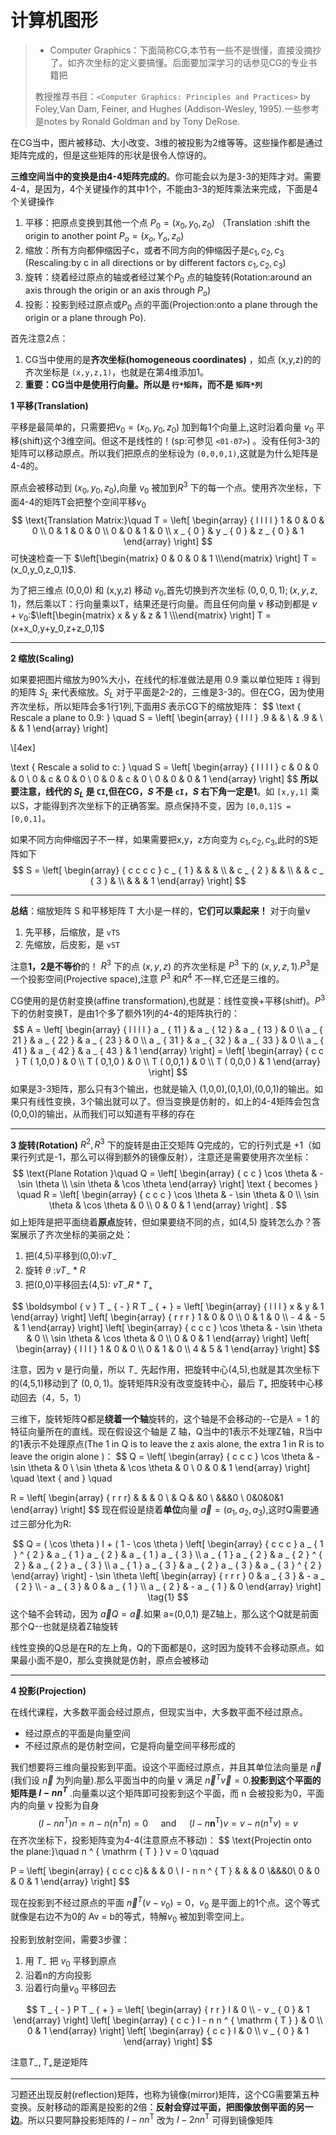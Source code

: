 # 计算机图形

> - Computer  Graphics：下面简称CG,本节有一些不是很懂，直接没摘抄了。如齐次坐标的定义要搞懂。后面要加深学习的话参见CG的专业书籍把
>
> 教授推荐书目：`<Computer Graphics: Principles and Practices>` by Foley,Van Dam, Feiner, and Hughes (Addison-Wesley, 1995).一些参考是notes by Ronald Goldman and by Tony DeRose.  

在CG当中，图片被移动、大小改变、3维的被投影为2维等等。这些操作都是通过矩阵完成的，但是这些矩阵的形状是很令人惊讶的。

**三维空间当中的变换是由4-4矩阵完成的**。你可能会以为是3-3的矩阵才对。需要4-4，是因为，4个关键操作的其中1个，不能由3-3的矩阵乘法来完成，下面是4个关键操作

1. 平移：把原点变换到其他一个点 $P_0= (x_0,y_0,z_0)$ （Translation :shift the origin to another point $P_o = (x_o, Y_o, z_o)$
2. 缩放：所有方向都伸缩因子c，或者不同方向的伸缩因子是$c_1,c_2,c_3$ (Rescaling:by c in all directions or by different factors $c_1, c_2, c_3$)
3. 旋转：绕着经过原点的轴或者经过某个$P_0$ 点的轴旋转(Rotation:around an axis through the origin or an axis through $P_o$)
4. 投影：投影到经过原点或$P_0$ 点的平面(Projection:onto a plane through the origin or a plane through Po).

首先注意2点：

1. CG当中使用的是**齐次坐标(homogeneous coordinates)** ，如点 (x,y,z)的的齐次坐标是 `(x,y,z,1)`，也就是在第4维添加1。
2. **重要：CG当中是使用行向量。所以是 `行*矩阵`，而不是  `矩阵*列`**



**1 平移(Translation)** 

平移是最简单的，只需要把$v_0=(x_0,y_0,z_0)$ 加到每1个向量上,这时沿着向量 $v_0$ 平移(shift)这个3维空间。但这不是线性的！(sp:可参见 `<01-07>`) 。没有任何3-3的矩阵可以移动原点。所以我们把原点的坐标设为 `(0,0,0,1)`,这就是为什么矩阵是4-4的。

原点会被移动到 $(x_0,y_0,z_0)$,向量 $v_0$ 被加到$R^3$ 下的每一个点。使用齐次坐标，下面4-4的矩阵T会把整个空间平移$v_0$
$$
\text{Translation Matrix:}\quad T = \left[ \begin{array} { l l l l } 1 & 0 & 0 & 0 \\ 0 & 1 & 0 & 0 \\ 0 & 0 & 1 & 0 \\ x _ { 0 } & y _ { 0 } & z _ { 0 } & 1 \end{array} \right]
$$
可快速检查一下 $\left[\begin{matrix} 0 & 0 & 0 & 1 \\\end{matrix} \right] T = (x_0,y_0,z_0,1)$.

为了把三维点 (0,0,0) 和 (x,y,z) 移动 $v_0$,首先切换到齐次坐标 $(0,0,0,1);(x,y,z,1)$，然后乘以T：行向量乘以T，结果还是行向量。而且任何向量 v 移动到都是 $v+v_0$:$\left[\begin{matrix} x & y & z & 1 \\\end{matrix} \right] T = (x+x_0,y+y_0,z+z_0,1)$



---



**2 缩放(Scaling)** 

如果要把图片缩放为90%大小，在线代的标准做法是用 0.9 乘以单位矩阵 `I` 得到的矩阵 $S_L$ 来代表缩放。$S_L$ 对于平面是2-2的，三维是3-3的。但在CG，因为使用齐次坐标，所以矩阵会多1行1列,下面用$S$ 表示CG下的缩放矩阵：
$$
\text { Rescale a plane to 0.9: } \quad S = \left[ \begin{array} { l l l } .9 & & \\ & .9 & \\ & & 1 \end{array} \right]

\\[4ex]

\text { Rescale a solid to c: } \quad S = \left[ \begin{array} { l l l l } c & 0 & 0 & 0 \\ 0 & c & 0 & 0 \\ 0 & 0 & c & 0 \\ 0 & 0 & 0 & 1 \end{array} \right]
$$
**所以要注意，线代的 $S_L$ 是 `CI`,但在CG，$S$ 不是 `cI`，$S$ 右下角一定是1**。如 `[x,y,1]` 乘以S，才能得到齐次坐标下的正确答案。原点保持不变，因为 `[0,0,1]S = [0,0,1]`。

如果不同方向伸缩因子不一样，如果需要把x,y，z方向变为 $c_1,c_2,c_3$,此时的S矩阵如下
$$
S = \left[ \begin{array} { c c c c } c _ { 1 } & & & \\ & c _ { 2 } & & \\ & & c _ { 3 } & \\ & & & 1 \end{array} \right]
$$

---

**总结**：缩放矩阵 S 和平移矩阵 T 大小是一样的，**它们可以乘起来！** 对于向量v

1. 先平移，后缩放，是 `vTS`
2. 先缩放，后皮影，是 `vST`

注意**1，2是不等价**的！ $R^3$ 下的点 $(x,y,z)$ 的齐次坐标是 $P^3$ 下的 $(x,y,z,1)$.$P^3$是一个投影空间(Projective space),注意 $P^3$ 和$R^4$ 不一样,它还是三维的。

CG使用的是仿射变换(affine transformation),也就是：线性变换+平移(shitf)。$P^3$下的仿射变换T，是由1个多了额外1列的4-4的矩阵执行的：
$$
A = \left[ \begin{array} { l l l l } a _ { 11 } & a _ { 12 } & a _ { 13 } & 0 \\ a _ { 21 } & a _ { 22 } & a _ { 23 } & 0 \\ a _ { 31 } & a _ { 32 } & a _ { 33 } & 0 \\ a _ { 41 } & a _ { 42 } & a _ { 43 } & 1 \end{array} \right] = \left[ \begin{array} { c c } T ( 1,0,0 ) & 0 \\ T ( 0,1,0 ) & 0 \\ T ( 0,0,1 ) & 0 \\ T ( 0,0,0 ) & 1 \end{array} \right]
$$
如果是3-3矩阵，那么只有3个输出，也就是输入 (1,0,0),(0,1,0),(0,0,1)的输出。如果只有线性变换，3个输出就可以了。但当变换是仿射的，如上的4-4矩阵会包含(0,0,0)的输出，从而我们可以知道有平移的存在



---

**3 旋转(Rotation)** $R^2,R^3$ 下的旋转是由正交矩阵 Q完成的，它的行列式是 $+1$（如果行列式是-1，那么可以得到额外的镜像反射），注意还是需要使用齐次坐标：
$$
\text{Plane Rotation }\quad Q = \left[ \begin{array} { c c } \cos \theta & - \sin \theta \\ \sin \theta & \cos \theta \end{array} \right] \text { becomes } \quad R = \left[ \begin{array} { c c c } \cos \theta & - \sin \theta & 0 \\ \sin \theta & \cos \theta & 0 \\ 0 & 0 & 1 \end{array} \right] .
$$
如上矩阵是把平面绕着**原点**旋转，但如果要绕不同的点，如(4,5) 旋转怎么办？答案展示了齐次坐标的美丽之处：

1. 把(4,5)平移到(0,0):$vT_-$
2. 旋转 $\theta$ :$vT_{-} * R$
3. 把(0,0)平移回去(4,5): $vT_{-}R * T_{+}$

$$
\boldsymbol { v } T _ { - } R T _ { + } = \left[ \begin{array} { l l l } x & y & 1 \end{array} \right] \left[ \begin{array} { r r r } 1 & 0 & 0 \\ 0 & 1 & 0 \\ - 4 & - 5 & 1 \end{array} \right] \left[ \begin{array} { c c c } \cos \theta & - \sin \theta & 0 \\ \sin \theta & \cos \theta & 0 \\ 0 & 0 & 1 \end{array} \right] \left[ \begin{array} { l l l } 1 & 0 & 0 \\ 0 & 1 & 0 \\ 4 & 5 & 1 \end{array} \right]
$$

注意，因为 v 是行向量，所以 $T_-$ 先起作用，把旋转中心(4,5),也就是其次坐标下的(4,5,1)移动到了 $(0,0,1)$。旋转矩阵R没有改变旋转中心，最后 $T_+$ 把旋转中心移动回去（4，5，1）

三维下，旋转矩阵Q都是**绕着一个轴**旋转的，这个轴是不会移动的--它是$\lambda = 1$ 的特征向量所在的直线。现在假设这个轴是 Z 轴，Q当中的1表示不处理Z轴，R当中的1表示不处理原点(The 1 in Q is to leave the z axis alone, the extra 1 in R is to leave the origin alone  )：
$$
Q = \left[ \begin{array} { c c c } \cos \theta & - \sin \theta & 0 \\ \sin \theta & \cos \theta & 0 \\ 0 & 0 & 1 \end{array} \right] \quad \text { and } \quad 

R = \left[ \begin{array} { r r r} & & & 0 \\ & Q & &0 \\ &&&0 \\ 0&0&0&1 \end{array} \right]
$$
现在假设是绕着**单位**向量 $\vec{a}=(a_1,a_2,a_3)$,这时Q需要通过三部分化为R:

$$
Q = ( \cos \theta ) I + ( 1 - \cos \theta ) \left[ \begin{array} { c c c } a _ { 1 } ^ { 2 } & a _ { 1 } a _ { 2 } & a _ { 1 } a _ { 3 } \\ a _ { 1 } a _ { 2 } & a _ { 2 } ^ { 2 } & a _ { 2 } a _ { 3 } \\ a _ { 1 } a _ { 3 } & a _ { 2 } a _ { 3 } & a _ { 3 } ^ { 2 } \end{array} \right] - \sin \theta \left[ \begin{array} { r r r } 0 & a _ { 3 } & - a _ { 2 } \\ - a _ { 3 } & 0 & a _ { 1 } \\ a _ { 2 } & - a _ { 1 } & 0 \end{array} \right]
\tag{1}
$$
这个轴不会转动，因为 $\vec{a}Q = \vec{a}$.如果 a=(0,0,1) 是Z轴上，那么这个Q就是前面那个Q--也就是绕着Z轴旋转

线性变换的Q总是在R的左上角，Q的下面都是0，这时因为旋转不会移动原点。如果最小面不是0，那么变换就是仿射，原点会被移动

---

**4 投影(Projection)**

在线代课程，大多数平面会经过原点，但现实当中，大多数平面不经过原点。

- 经过原点的平面是向量空间
- 不经过原点的是仿射空间，它是将向量空间平移形成的

我们想要将三维向量投影到平面。设这个平面经过原点，并且其单位法向量是 $\vec{n}$ (我们设 $\vec{n}$ 为列向量).那么平面当中的向量 v 满足 $\vec{n}^T\vec{v} = 0$.**投影到这个平面的矩阵是 $I - nn^T$** .向量乘以这个矩阵即可投影到这个平面，而 n 会被投影为0，平面内的向量 v 投影为自身
$$
\left( I - n n ^ { \mathrm { T } } \right) n = n - n \left( n ^ { \mathrm { T } } n \right) = 0 \quad \text { and } \quad \left( I - n \boldsymbol { n } ^ { \mathrm { T } } \right) v = v - n \left( n ^ { \mathrm { T } } v \right) = v
$$
在齐次坐标下，投影矩阵变为4-4(注意原点不移动)：
$$
\text{Projectin onto the plane:}\quad n ^ { \mathrm { T } } v = 0 \qquad

P = \left[ \begin{array} { c c c c}& & & 0 \\ I - n n ^ { T } & & & 0 \\&&&0\\  0 & 0 & 0 & 1 \end{array} \right]
$$


现在投影到不经过原点的平面 $\vec{n}^T(v-v_0) = 0$，$v_0$ 是平面上的1个点。这个等式就像是右边不为0的 Av = b的等式，特解$v_0$ 被加到零空间上。

投影到放射空间，需要3步骤：

1. 用 $T_-$ 把 $v_0$ 平移到原点
2. 沿着n的方向投影
3. 沿着行向量$v_0$ 平移回去

$$
T _ { - } P T _ { + } = \left[ \begin{array} { r r } I & 0 \\ - v _ { 0 } & 1 \end{array} \right] \left[ \begin{array} { c c } I - n n ^ { \mathrm { T } } & 0 \\ 0 & 1 \end{array} \right] \left[ \begin{array} { c c } I & 0 \\ v _ { 0 } & 1 \end{array} \right]
$$

注意$T_-,T_+$是逆矩阵



---

习题还出现反射(reflection)矩阵，也称为镜像(mirror)矩阵，这个CG需要第五种变换。反射移动的距离是投影的2倍：**反射会穿过平面，把图像放倒平面的另一边**。所以只要阿静投影矩阵的 $I - n n ^ { \mathrm { T }}$ 改为 $I - 2n n ^ { \mathrm { T }}$ 可得到镜像矩阵



